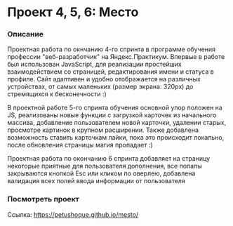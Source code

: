 # Проект 4, 5, 6: Место

### Описание

Проектная работа по окнчанию 4-го спринта в программе обучения профессии "веб-разработчик" на Яндекс.Практикум. Впервые в работе был использован JavaScript, для реализации простейших взаимодействием со страницей, редактирования имени и статуса в профиле.
Сайт адаптивен и удобно отображается на различных устройствах, от самых маленьких (размер экрана: 320px) до стремящихся к бесконечности :)

В проектной работе 5-го спринта обучения основной упор положен на JS, реализованы новые функции с загрузкой карточек из начального массива, добавление пользователем новой карточки, удалении старых, просмотре картинок в крупном расширении. Также добавлена возможность ставить карточкам лайки, пока это происходит локально, после обновления страницы магия пропадает :)

Проектная работа по окончанию 6 спринта добавляет на страницу некоторые приятные для пользователя дополнения, все попапы закрываются кнопкой Esc или кликом по оверлею, добавлена валидация всех полей ввода информации от пользователя

### Посмотреть проект

Ссылка: https://petushoque.github.io/mesto/
